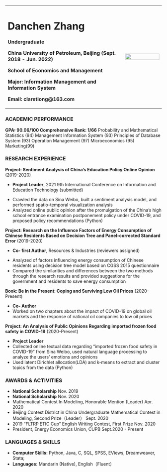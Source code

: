 <table border="0">
  <tr>
    <td width="75%">
      <h1>Danchen Zhang</h1>
      <p><b>Undergraduate</b></p>
      <p><b>China University of Petroleum, Beijing (Sept. 2018 - Jun. 2022)</b></p>
      <p><b>School of Economics and Management</b></p>
      <p><b>Major: Information Management and Information System</b></p>
      <p><b>Email: claretiong@163.com</b></p>
    </td>
    <td width="25%">
      <img src="/zhengjianzhao.ipg" width="100%">     
    </td>
  </tr>
</table>

### ACADEMIC PERFORMANCE
  **GPA: 90.06/100   Comprehensive Rank: 1/66**
Probability and Mathematical Statistics (94)  Management Information System (93) 
Principles of Database System (93)  Operation Management (97)  Microeconomics (95)  Marketing(99)
  
### RESEARCH EXPERIENCE  
**Project: Sentiment Analysis of China’s Education Policy Online Opinion**  (2019-2020)
* **Project Leader**, 2021 9th International Conference on Information and Education Technology (submitted)
- Crawled the data on Sina Weibo, built a sentiment analysis model, and performed spatio-temporal visualization analysis
- Analyzed online public opinion after the promulgation of the China’s high school entrance examination postponement policy under COVID-19, and proposed policy recommendations (Python)

**Project: Research on the Influence Factors of Energy Consumption of Chinese Residents Based on Decision Tree and Panel-corrected Standard Error**  (2019-2020)         
* **Co- first Author**, Resources & Industries (reviewers assigned)
- Analyzed of factors influencing energy consumption of Chinese residents using decision tree model based on CGSS 2015 questionnaire
- Compared the similarities and differences between the two methods through the research results and provided suggestions for the government and residents to save energy consumption

**Book: Be in the Present: Coping and Surviving Low Oil Prices**  (2020-Present)
* **Co- Author**
* Worked on two chapters about the impact of COVID-19 on global oil markets and the response of national oil companies to low oil prices

**Project: An Analysis of Public Opinions Regarding imported frozen food safety in COVID-19**  (2020-Present)
- **Project Leader**
- Collected online textual data regarding “imported frozen food safety in COVID-19” from Sina Weibo, used natural language processing to analyze the users’ emotions and opinions
- Used latent Dirichlet allocation(LDA) and k-means to extract and cluster topics from the data (Python)

### AWARDS & ACTIVITIES
* **National Scholarship**  Nov. 2019
* **National Scholarship**  Nov. 2020
* Mathematical Contest In Modeling, Honorable Mention (Leader) Apr. 2020
* Beijing Contest District in China Undergraduate Mathematical Contest in Modeling, Second Prize（Leader） Sept. 2020
* 2019 “FLTRP·ETIC Cup” English Writing Contest, First Prize Nov. 2020
* President, Energy Economics Union, CUPB Sept.2020 - Present

### LANGUAGES & SKILLS
* **Computer Skills:** Python, Java, C, SQL, SPSS, EViews, Dreamweaver, Stata;
* **Languages:** Mandarin (Native), English（Fluent）
